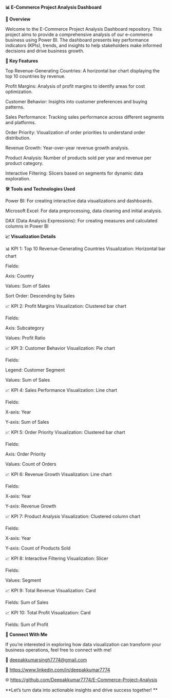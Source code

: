 **📊 E-Commerce Project Analysis Dashboard**

**📝 Overview**

Welcome to the E-Commerce Project Analysis Dashboard repository. This project aims to provide a comprehensive analysis of our e-commerce business using Power BI. The dashboard presents key performance indicators (KPIs), trends, and insights to help stakeholders make informed decisions and drive business growth.


**🔑 Key Features**

Top Revenue-Generating Countries: A horizontal bar chart displaying the top 10 countries by revenue.

Profit Margins: Analysis of profit margins to identify areas for cost optimization.

Customer Behavior: Insights into customer preferences and buying patterns.

Sales Performance: Tracking sales performance across different segments and platforms.

Order Priority: Visualization of order priorities to understand order distribution.

Revenue Growth: Year-over-year revenue growth analysis.

Product Analysis: Number of products sold per year and revenue per product category.

Interactive Filtering: Slicers based on segments for dynamic data exploration.


**🛠️ Tools and Technologies Used**

Power BI: For creating interactive data visualizations and dashboards.

Microsoft Excel: For data preprocessing, data cleaning and initial analysis.

DAX (Data Analysis Expressions): For creating measures and calculated columns in Power BI


**📈 Visualization Details**

📊 KPI 1: Top 10 Revenue-Generating Countries
Visualization: Horizontal bar chart

Fields:

Axis: Country

Values: Sum of Sales

Sort Order: Descending by Sales

📈 KPI 2: Profit Margins
Visualization: Clustered bar chart

Fields:

Axis: Subcategory

Values: Profit Ratio

📈 KPI 3: Customer Behavior
Visualization: Pie chart

Fields:

Legend: Customer Segment

Values: Sum of Sales

📈 KPI 4: Sales Performance
Visualization: Line chart

Fields:

X-axis: Year

Y-axis: Sum of Sales

📈 KPI 5: Order Priority
Visualization: Clustered bar chart

Fields:

Axis: Order Priority

Values: Count of Orders

📈 KPI 6: Revenue Growth
Visualization: Line chart

Fields:

X-axis: Year

Y-axis: Revenue Growth

📈 KPI 7: Product Analysis
Visualization: Clustered column chart

Fields:

X-axis: Year

Y-axis: Count of Products Sold

📈 KPI 8: Interactive Filtering
Visualization: Slicer

Fields:

Values: Segment

📈 KPI 9: Total Revenue
Visualization: Card

Fields: Sum of Sales

📈 KPI 10: Total Profit
Visualization: Card

Fields: Sum of Profit


**📌 Connect With Me**

If you’re interested in exploring how data visualization can transform your business operations, feel free to connect with me!

📧 deepakkumarsingh7774@gmail.com

🔗 https://www.linkedin.com/in/deepakkumar7774

🌐 https://github.com/Deepakkumar7774/E-Commerce-Project-Analysis


**Let’s turn data into actionable insights and drive success together! **



